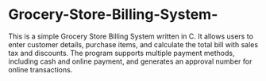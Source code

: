 # Grocery-Store-Billing-System-
This is a simple Grocery Store Billing System written in C. It allows users to enter customer details, purchase items, and calculate the total bill with sales tax and discounts. The program supports multiple payment methods, including cash and online payment, and generates an approval number for online transactions.
